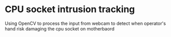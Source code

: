 # CPU socket intrusion tracking
 Using OpenCV to process the input from webcam to detect when operator's hand risk damaging the cpu socket on motherbaord
